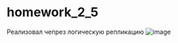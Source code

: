 # homework_2_5
Реализовал чепрез логическую репликацию 
![image](https://github.com/user-attachments/assets/3026f75f-ab59-4d9d-829d-de61ef8cd8e2)
